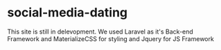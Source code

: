 # social-media-dating

This site is still in delevopment. We used Laravel as it's Back-end Framework and MaterializeCSS for styling and Jquery for JS Framework
